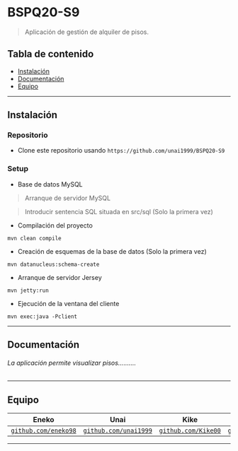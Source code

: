 # BSPQ20-S9
> Aplicación de gestión de alquiler de pisos.
## Tabla de contenido

- [Instalación](#instalación)
- [Documentación](#documentación)
- [Equipo](#equipo)

---

## Instalación

### Repositorio

- Clone este repositorio usando `https://github.com/unai1999/BSPQ20-S9`

### Setup

- Base de datos MySQL
>Arranque de servidor MySQL

>Introducir sentencia SQL situada en src/sql (Solo la primera vez)

- Compilación del proyecto
```shell
mvn clean compile
```

- Creación de esquemas de la base de datos (Solo la primera vez)
```shell
mvn datanucleus:schema-create
```

- Arranque de servidor Jersey
```shell
mvn jetty:run
```

- Ejecución de la ventana del cliente
```shell
mvn exec:java -Pclient
```

---

## Documentación

###### La aplicación permite visualizar pisos..........

---

## Equipo

| **Eneko** | **Unai** | **Kike** | **Alvar** | **Jon** |
| :---: |:---:| :---:| :---:| :---:|
| <a href="http://github.com/eneko98" target="_blank">`github.com/eneko98`</a> | <a href="http://github.com/unai1999" target="_blank">`github.com/unai1999`</a> | <a href="http://github.com/Kike00" target="_blank">`github.com/Kike00`</a> | <a href="http://github.com/alvarfez" target="_blank">`github.com/alvarfez`</a> | <a href="http://github.com/uraga" target="_blank">`github.com/uraga`</a> | 

---




